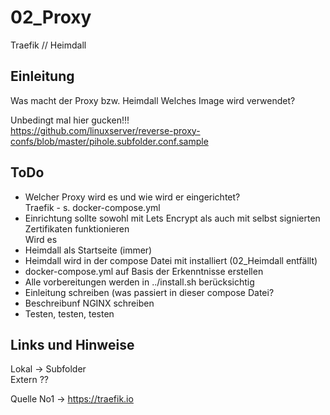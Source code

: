 
# 02_Proxy

Traefik // Heimdall


## Einleitung

Was macht der Proxy bzw. Heimdall
Welches Image wird verwendet?

Unbedingt mal hier gucken!!!  
<https://github.com/linuxserver/reverse-proxy-confs/blob/master/pihole.subfolder.conf.sample>


## ToDo

* Welcher Proxy wird es und wie wird er eingerichtet?  
  Traefik - s. docker-compose.yml
* Einrichtung sollte sowohl mit Lets Encrypt als auch mit selbst signierten Zertifikaten funktionieren  
  Wird es
* Heimdall als Startseite (immer)
* Heimdall wird in der compose Datei mit installiert (02_Heimdall entfällt)
* docker-compose.yml auf Basis der Erkenntnisse erstellen
* Alle vorbereitungen werden in ../install.sh berücksichtig
* Einleitung schreiben (was passiert in dieser compose Datei?
* Beschreibunf NGINX schreiben
* Testen, testen, testen


## Links und Hinweise
Lokal -> Subfolder  
Extern ??

Quelle No1 -> <https://traefik.io>



